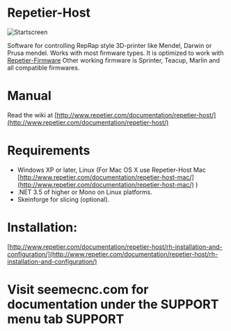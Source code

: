 # Repetier-Host

![Startscreen](https://github.com/repetier/Repetier-Host/blob/master/screenshots/startpage.png?raw=true)

Software for controlling RepRap style 3D-printer like Mendel, Darwin or 
Prusa mendel. Works with most firmware types. It is optimized to work
with [Repetier-Firmware](https://github.com/repetier/Repetier-Firmware)
Other working firmware is Sprinter, Teacup, Marlin and all compatible
firmwares.

# Manual

Read the wiki at [http://www.repetier.com/documentation/repetier-host/](http://www.repetier.com/documentation/repetier-host/)

# Requirements

* Windows XP or later, Linux (For Mac OS X use Repetier-Host Mac [http://www.repetier.com/documentation/repetier-host-mac/](http://www.repetier.com/documentation/repetier-host-mac/) )
* .NET 3.5 of higher or Mono on Linux platforms.
* Skeinforge for slicing (optional).

# Installation:

[http://www.repetier.com/documentation/repetier-host/rh-installation-and-configuration/](http://www.repetier.com/documentation/repetier-host/rh-installation-and-configuration/)


# Visit seemecnc.com for documentation under the SUPPORT menu tab SUPPORT
